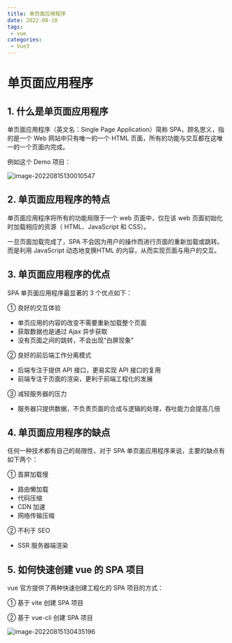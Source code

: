 ```yaml
---
title: 单页面应用程序
date: 2022-08-10
tags:
 - vue
categories:
 - Vue3
---
```


# 单页面应用程序

## **1. 什么是单页面应用程序**

单页面应用程序（英文名：Single Page Application）简称 SPA，顾名思义，指的是一个 Web 网站中只有唯一的一个 HTML 页面，所有的功能与交互都在这唯一的一个页面内完成。

例如这个 Demo 项目：

![image-20220815130010547](https://img-blog.csdnimg.cn/b5da6a26017b4f1d84a00f22782cd40b.png)

## 2. 单页面应用程序的特点

单页面应用程序将所有的功能局限于一个 web 页面中，仅在该 web 页面初始化时加载相应的资源（ HTML、JavaScript 和 CSS）。

一旦页面加载完成了，SPA 不会因为用户的操作而进行页面的重新加载或跳转。而是利用 JavaScript 动态地变换HTML 的内容，从而实现页面与用户的交互。



## 3. 单页面应用程序的优点

SPA 单页面应用程序最显著的 3 个优点如下：

① 良好的交互体验

- 单页应用的内容的改变不需要重新加载整个页面
- 获取数据也是通过 Ajax 异步获取
- 没有页面之间的跳转，不会出现“白屏现象”

② 良好的前后端工作分离模式

-  后端专注于提供 API 接口，更易实现 API 接口的复用
- 前端专注于页面的渲染，更利于前端工程化的发展

③ 减轻服务器的压力

- 服务器只提供数据，不负责页面的合成与逻辑的处理，吞吐能力会提高几倍



## 4. 单页面应用程序的缺点

任何一种技术都有自己的局限性，对于 SPA 单页面应用程序来说，主要的缺点有如下两个：

① 首屏加载慢

- 路由懒加载
- 代码压缩
- CDN 加速
- 网络传输压缩

② 不利于 SEO

- SSR 服务器端渲染



## 5. 如何快速创建 vue 的 SPA 项目

vue 官方提供了两种快速创建工程化的 SPA 项目的方式：

① 基于 vite 创建 SPA 项目

② 基于 vue-cli 创建 SPA 项目

![image-20220815130435196](https://img-blog.csdnimg.cn/d4d37a3e72464c9b83eaa05387a1fc73.png)